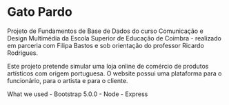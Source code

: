 # Gato Pardo


Projeto de Fundamentos de Base de Dados do curso Comunicação e Design Multimédia da Escola Superior de Educação de Coimbra - realizado em parceria com Filipa Bastos e sob orientação do professor Ricardo Rodrigues. 

Este projeto pretende simular uma loja online de comércio de produtos artísticos com origem portuguesa. O website possui uma plataforma para o funcionário, para o artista e para o cliente. 

What we used - Bootstrap 5.0.0 - Node - Express
